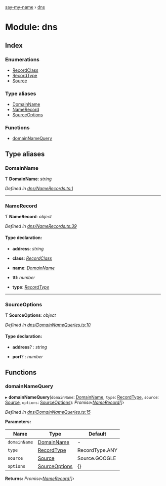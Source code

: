 [say-my-name](../README.md) › [dns](dns.md)

# Module: dns

## Index

### Enumerations

* [RecordClass](../enums/dns.recordclass.md)
* [RecordType](../enums/dns.recordtype.md)
* [Source](../enums/dns.source.md)

### Type aliases

* [DomainName](dns.md#domainname)
* [NameRecord](dns.md#namerecord)
* [SourceOptions](dns.md#sourceoptions)

### Functions

* [domainNameQuery](dns.md#domainnamequery)

## Type aliases

###  DomainName

Ƭ **DomainName**: *string*

*Defined in [dns/NameRecords.ts:1](https://github.com/matthewjosephtaylor/say-my-name/blob/0262347/src/js/dns/NameRecords.ts#L1)*

___

###  NameRecord

Ƭ **NameRecord**: *object*

*Defined in [dns/NameRecords.ts:39](https://github.com/matthewjosephtaylor/say-my-name/blob/0262347/src/js/dns/NameRecords.ts#L39)*

#### Type declaration:

* **address**: *string*

* **class**: *[RecordClass](../enums/dns.recordclass.md)*

* **name**: *[DomainName](dns.md#domainname)*

* **ttl**: *number*

* **type**: *[RecordType](../enums/dns.recordtype.md)*

___

###  SourceOptions

Ƭ **SourceOptions**: *object*

*Defined in [dns/DomainNameQueries.ts:10](https://github.com/matthewjosephtaylor/say-my-name/blob/0262347/src/js/dns/DomainNameQueries.ts#L10)*

#### Type declaration:

* **address**? : *string*

* **port**? : *number*

## Functions

###  domainNameQuery

▸ **domainNameQuery**(`domainName`: [DomainName](dns.md#domainname), `type`: [RecordType](../enums/dns.recordtype.md), `source`: [Source](../enums/dns.source.md), `options`: [SourceOptions](dns.md#sourceoptions)): *Promise‹[NameRecord](dns.md#namerecord)[]›*

*Defined in [dns/DomainNameQueries.ts:15](https://github.com/matthewjosephtaylor/say-my-name/blob/0262347/src/js/dns/DomainNameQueries.ts#L15)*

**Parameters:**

Name | Type | Default |
------ | ------ | ------ |
`domainName` | [DomainName](dns.md#domainname) | - |
`type` | [RecordType](../enums/dns.recordtype.md) | RecordType.ANY |
`source` | [Source](../enums/dns.source.md) | Source.GOOGLE |
`options` | [SourceOptions](dns.md#sourceoptions) | {} |

**Returns:** *Promise‹[NameRecord](dns.md#namerecord)[]›*
